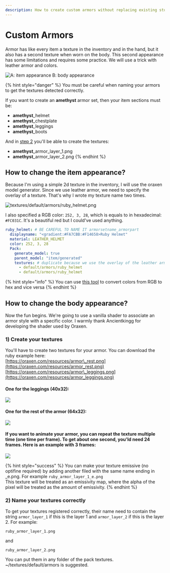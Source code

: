 ```yaml
---
description: How to create custom armors without replacing existing stuff?
---
```


# Custom Armors

Armor has like every item a texture in the inventory and in the hand, but it also has a second texture when worn on the body. This second appearance has some limitations and requires some practice. We will use a trick with leather armor and colors.

![A: item appearance    B: body appearance](../.gitbook/assets/stuff.png)

{% hint style="danger" %}
You must be careful when naming your armors to get the textures detected correctly.

If you want to create an **amethyst** armor set, then your item sections must be:  
- **amethyst**\_helmet  
- **amethyst**\_chestplate  
- **amethyst**\_leggings  
- **amethyst**\_boots  
  
And in [step 2](custom-armors.md#2-name-your-textures-correctly) you'll be able to create the textures:  
- **amethyst**\_armor\_layer\_1.png  
- **amethyst**\_armor\_layer\_2.png
{% endhint %}



## How to change the item appearance?

Because I'm using a simple 2d texture in the inventory, I will use the oraxen model generator. Since we use leather armor, we need to specify the overlay of a texture. That's why I wrote my texture name two times.

![textures/default/armors/ruby\_helmet.png](../.gitbook/assets/helmet.png)

I also specified a RGB color: `252, 3, 28`, which is equals to in hexadecimal: `#FC031C`. It's a beautiful red but I could've used anything. 

```yaml
ruby_helmet: # BE CAREFUL TO NAME IT armorsetname_armorpart
  displayname: "<gradient:#FA7CBB:#F14658>Ruby Helmet"
  material: LEATHER_HELMET
  color: 252, 3, 28
  Pack:
    generate_model: true
    parent_model: "item/generated"
    textures: # duplicate because we use the overlay of the leather armor
      - default/armors/ruby_helmet
      - default/armors/ruby_helmet
```

{% hint style="info" %}
You can use [this tool](https://www.rapidtables.com/convert/color/index.html) to convert colors from RGB to hex and vice versa
{% endhint %}

## How to change the body appearance?

Now the fun begins. We're going to use a vanilla shader to associate an armor style with a specific color. I warmly thank Ancientkingg for developing the shader used by Oraxen.

### 1\) Create your textures

You'll have to create two textures for your armor. You can download the ruby example here:  
[https://oraxen.com/resources/armor\_rest.png](https://oraxen.com/resources/armor_rest.png)  
[https://oraxen.com/resources/armor\_leggings.png](https://oraxen.com/resources/armor_leggings.png)

#### One for the leggings \(40x32\):

![](../.gitbook/assets/leggings.png)

#### **One for the rest of the armor \(64x32\):**

![](../.gitbook/assets/armor.png)

#### If you want to animate your armor, you can repeat the texture multiple time \(one time per frame\). To get about one second, you'ld need 24 frames. Here is an example with 3 frames:

![](../.gitbook/assets/animation.png)

{% hint style="success" %}
You can make your texture emissive \(no optifine required\) by adding another filed with the same name ending in \_e.png. For example `ruby_armor_layer_1_e.png`  
This texture will be treated as an emissivity map, where the alpha of the pixel will be treated as the amount of emissivity.
{% endhint %}

### 2\) Name your textures correctly

To get your textures registered correctly, their name need to contain the string  `armor_layer_1` if this is the layer 1 and `armor_layer_2` if this is the layer 2. For example:

`ruby_armor_layer_1.png`

and

`ruby_armor_layer_2.png`

You can put them in any folder of the pack textures. ~/textures/default/armors is suggested.



